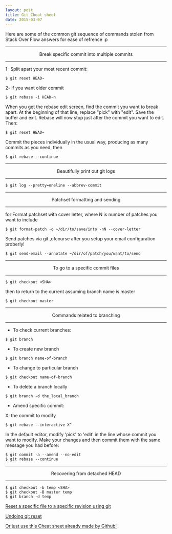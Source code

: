 ```yaml
---
layout: post
title: Git Cheat sheet
date: 2015-03-07
---
```

Here are some of the common git sequence of commands stolen from Stack Over Flow answers for ease of refrence :p


---

<center class="muted">Break specific commit into multiple commits </center>

---

1- Split apart your most recent commit:

```
$ git reset HEAD~
```

2- if you want older commit

```
$ git rebase -i HEAD~n
```

When you get the rebase edit screen, find the commit you want to break apart. At the beginning of that line, replace "pick" with "edit". Save the buffer and exit. Rebase will now stop just after the commit you want to edit. Then:

```
$ git reset HEAD~
```

Commit the pieces individually in the usual way, producing as many commits as you need, then

```
$ git rebase --continue
```

---

<center class="muted">Beautifully print out git logs</center>

---
 
```
$ git log --pretty=oneline --abbrev-commit
```

---

<center class="muted">Patchset formatting and sending</center>

---

for Format patchset with cover letter, where N is number of patches you want to include

```
$ git format-patch -o ~/dir/to/save/into -nN --cover-letter 
```

Send patches via git ,ofcourse after you setup your email configuration proberly!



```
$ git send-email --annotate ~/dir/of/patch/you/want/to/send
```

---

<center class="muted">To go to a specific commit files</center>

---

```
$ git checkout <SHA>
```

then to return to the current assuming branch name is master

```
$ git checkout master
```

---

<center class="muted">Commands related to branching</center>

---

- To check current branches:

```
$ git branch
```

- To create new branch

```
$ git branch name-of-branch
```

- To change to particular branch

```
$ git checkout name-of-branch
```

- To delete a branch locally

```
$ git branch -d the_local_branch
```

- Amend specific commit:

X: the commit to modify

```
$ git rebase --interactive X^
```

In the default editor, modify 'pick' to 'edit' in the line whose commit you want to modify. Make your changes and then commit them with the same message you had before:

```
$ git commit -a --amend --no-edit
$ git rebase --continue
```

---

<center class="muted">Recovering from detached HEAD</center>

---

```
$ git checkout -b temp <SHA>
$ git checkout -B master temp
$ git branch -d temp
```

[Reset a specific file to a specific revision using git](http://stackoverflow.com/questions/215718/reset-or-revert-a-specific-file-to-a-specific-revision-using-git)

[Undoing git reset](http://stackoverflow.com/questions/2510276/undoing-git-reset)

[Or just use this Cheat sheet already made by Github!](https://training.github.com/kit/downloads/github-git-cheat-sheet.pdf)

